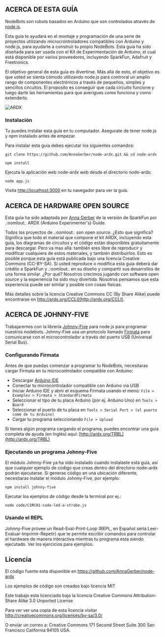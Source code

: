 <a id="intro"></a>
## ACERCA DE ESTA GUÍA

NodeBots son robots basados en Arduino que son controlados através de [node.js](http://nodejs.org/). 

Esta guía te ayudará en el montaje y programación de una serie de proyectos utilizando microcrontroladores compatibles con Arduino y node.js, para ayudarte a construir tu propio NodeBots. Esta guía ha sido diseñada para ser usada con el Kit de Experimentación de Arduino, el cual está disponible por varios proveedores, incluyendo SparkFun, Adafruit y Freetronics.

El objetivo general de esta guía es divertirse. Más allá de esto, el objetivo es que usted se sienta cómodo utilizando node.js para controral un amplio rango de componentes electrónicos a través de pequeños, simples y sencillos circuitos. El proposito es conseguir que cada circuito funcione y luego darte las herramientas para que averigues como funciona y como extenderlo.

![ARDX](/images/ARDX-cover.jpg "ARDX")

<a id="installing"></a>
### Instalación

Tu puedes instalar esta guía en tu computador. Asegurate de tener node.js y npm instalado antes de empezar.

Para instalar esta guía debes ejecutar los siguientes comandos:

`git clone https://github.com/AnnaGerber/node-ardx.git && cd node-ardx`

`npm install`


Ejecuta la aplicación web node-ardx web desde el directorio node-ardx:

`node app.js`

Visita [http://localhost:3000](http://localhost:3000) en tu navegador para ver la guía.

<a id="openhardware"></a>
## ACERCA DE HARDWARE OPEN SOURCE

Esta guía ha sido adaptada por [Anna Gerber](https://github.com/AnnaGerber) de la versión de SparkFun por .:oomlout:. ARDX (Arduino Experimenter's) Guide.

Todos los proyectos de .:oomlout:. son open source. ¿Esto que significa? Significa que todo el material que compone el kit ARDX, incluyendo esta guía, los diagramas de circuitos y el código están disponibles gratuitamente para descargar. Pero va mas allá: también eres libre de reproducir y modificar cualquiera de estos materiales, y también distribuirlos. Esto es posible porque esta guía está publicada bajo una licencia Creative Commons (CC-BY-SA). Si usted reproduce o modifica esta guía deberá dar crédito a SparkFun y .:oomlout:. en su diseño y compartir sus desarrollos de una forma similar. ¿Por qué? Nosotros crecimos jugando con software open source y la experiencia ha sido muy divertida. Nosotros pensamos que esta experiencia puede ser similar y posible con cosas físicas.

Más detalles sobre la licencia Creative Commons CC (By Share Alike) puede encontrarse en http://ardx.org/CCLI](http://ardx.org/CCLI).

<a id="j5"></a>
## ACERCA DE JOHNNY-FIVE

Trabajaremos con la librería [Johnny-Five](https://npmjs.org/package/johnny-five) para node.js para programar nuestros nodebots. Johnny-Five usa un protocolo llamado [Firmata](http://firmata.org/wiki/Main_Page) para comunicarse con el microcontrolador a través del puerto USB (Universal Serial Bus).

<a id="firmata"></a>
### Configurando Firmata

Antes de que puedas comenzar a programar tu NodeBots, necesitaras cargar Firmata en tu microcontrolador compatible con Arduino:

* Descargar [Arduino IDE](http://arduino.cc/en/main/software)
* Conectar tu microcontrolador compatible con Arduino via USB
* Iniciar Arduino IDE y abrir el esquema Firmata usando el menú: `File > Examples > Firmata > StandardFirmata`
* Seleccionar el tipo de tu placa Arduino (por ej. Arduino Uno) en `Tools > Board`
* Seleccionar el puerto de tu placa en `Tools > Serial Port > (el puerto comm de tu Arduino)`
* Cargar tu programa seleccionando `File > Upload`

Si tienes algún programa cargando el programa, puedes encontrar una guía completa de ayuda (en Inglés) aquí: [http://ardx.org/TRBL](http://ardx.org/TRBL)

<a id="running"></a>
### Ejecutando un programa Johnny-Five

El módulo Johnny-Five ya ha sido instalado cuando instalaste esta guía, así que cualquier ejemplo de código que creas dentro del directorio node-ardx podrán ejecutarse. Si generas código en una ubicación diferente, necesitaras instalar el módulo Johnny-Five, por ejemplo:

`npm install johnny-five`

Ejecutar los ejemplos de código desde la terminal por ej.:

`node code/CIRC01-code-led-a-strobe.js`

<a id="repl"></a>
### Usando el REPL

Johnny-Five provee un Read-Eval-Print-Loop (REPL, en Español sería Leer-Evaluar-Imprimir-Repetir) que te permite escribir comandos para controlar el hardware de manera interactiva mientras tu programa esta siendo ejecutado. Ver los ejercicios para ejemplos.

## Licencia

El código fuente esta disponible en https://github.com/AnnaGerber/node-ardx

Los ejemplos de código son creados bajo licencia MIT

Este trabajo esta licenciado bajo la licencia Creative Commons Attribution-Share Alike 3.0 Unported License

Para ver ver una copia de esta licencia visitar http://creativecommons.org/licenses/by-sa/3.0/

O enviar un correo a: Creative Commons<COMMA> 171 Second Street<COMMA> Suite 300<COMMA> San Francisco<COMMA> California 94105<COMMA> USA.
